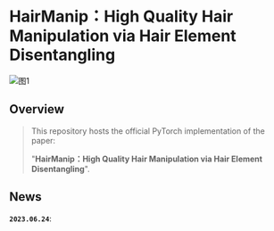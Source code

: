 # HairManip：High Quality Hair Manipulation via Hair Element Disentangling
![图1](https://github.com/Zlin0530/HairManip/blob/main/images/fig1.jpg)

## Overview
> This repository hosts the official PyTorch implementation of the paper:
>
>  "**HairManip：High Quality Hair Manipulation via Hair Element Disentangling**".

## News
**`2023.06.24`**: 

